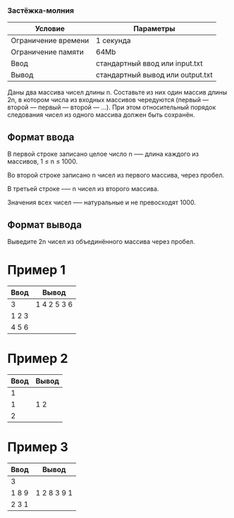 ### Застёжка-молния
Условие  | Параметры
------------ | -------------
Ограничение времени | 1 секунда
Ограничение памяти | 64Mb
Ввод | стандартный ввод или input.txt
Вывод | стандартный вывод или output.txt


Даны два массива чисел длины n. Составьте из них один массив длины 2n, в котором числа из входных массивов чередуются (первый — второй — первый — второй — ...). При этом относительный порядок следования чисел из одного массива должен быть сохранён.

## Формат ввода
В первой строке записано целое число n –— длина каждого из массивов, 1 ≤ n ≤ 1000.

Во второй строке записано n чисел из первого массива, через пробел.

В третьей строке –— n чисел из второго массива.

Значения всех чисел –— натуральные и не превосходят 1000.

## Формат вывода
Выведите 2n чисел из объединённого массива через пробел.

# Пример 1
Ввод | Вывод
------------ | -------------
3 | 1 4 2 5 3 6
1 2 3 |
4 5 6 |

# Пример 2
Ввод | Вывод
------------ | -------------
1 |
1 | 1 2
2 |

# Пример 3
Ввод | Вывод
------------ | -------------
3 |
1 8 9 | 1 2 8 3 9 1
2 3 1 |

